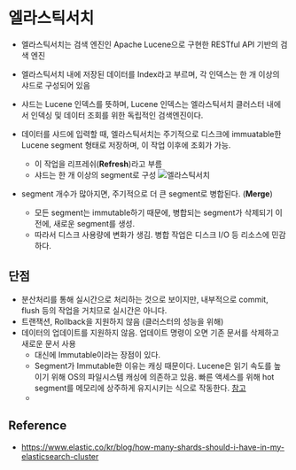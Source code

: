 # 엘라스틱서치
- 엘라스틱서치는 검색 엔진인 Apache Lucene으로 구현한 RESTful API 기반의 검색 엔진
- 엘라스틱서치 내에 저장된 데이터를 Index라고 부르며, 각 인덱스는 한 개 이상의 샤드로 구성되어 있음
- 샤드는 Lucene 인덱스를 뜻하며, Lucene 인덱스는 엘라스틱서치 클러스터 내에서 인덱싱 및 데이터 조회를 위한 독립적인 검색엔진이다. 


- 데이터를 샤드에 입력할 때, 엘라스틱서치는 주기적으로 디스크에 immuatable한 Lucene segment 형태로 저장하며, 이 작업 이후에 조회가 가능.
    - 이 작업을 리프레쉬(**Refresh**)라고 부름
    - 샤드는 한 개 이상의 segment로 구성
    ![엘라스틱서치](https://images.contentstack.io/v3/assets/bltefdd0b53724fa2ce/bltfdb49c37fde7d294/5c3066de93d9791a70cd7433/%E1%84%89%E1%85%B3%E1%84%8F%E1%85%B3%E1%84%85%E1%85%B5%E1%86%AB%E1%84%89%E1%85%A3%E1%86%BA_2018-04-26_%E1%84%8B%E1%85%A9%E1%84%8C%E1%85%A5%E1%86%AB_9.16.10.png)
- segment 개수가 많아지면, 주기적으로 더 큰 segment로 병합된다. (**Merge**)
    - 모든 segment는 immutable하기 때문에, 병합되는 segment가 삭제되기 이전에, 새로운 segment를 생성. 
    - 따라서 디스크 사용량에 변화가 생김. 병합 작업은 디스크 I/O 등 리소스에 민감하다.

## 단점
- 분산처리를 통해 실시간으로 처리하는 것으로 보이지만, 내부적으로 commit, flush 등의 작업을 거치므로 실시간은 아니다.
- 트랜잭션, Rollback을 지원하지 않음 (클러스터의 성능을 위해)
- 데이터의 업데이트를 지원하지 않음. 업데이트 명령이 오면 기존 문서를 삭제하고 새로운 문서 사용 
    - 대신에 Immutable이라는 장점이 있다.
    - Segment가 Immutable한 이유는 캐싱 때문이다. Lucene은 읽기 속도를 높이기 위해 OS의 파일시스템 캐싱에 의존하고 있음. 빠른 액세스를 위해 hot segment를 메모리에 상주하게 유지시키는 식으로 작동한다. [참고](https://www.elastic.co/guide/en/elasticsearch/guide/current/heap-sizing.html#_give_less_than_half_your_memory_to_lucene)
    - 

## Reference
- https://www.elastic.co/kr/blog/how-many-shards-should-i-have-in-my-elasticsearch-cluster
